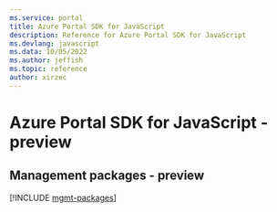 ```yaml
---
ms.service: portal
title: Azure Portal SDK for JavaScript
description: Reference for Azure Portal SDK for JavaScript
ms.devlang: javascript
ms.data: 10/05/2022
ms.author: jeffish
ms.topic: reference
author: xirzec
---
```

# Azure Portal SDK for JavaScript - preview

## Management packages - preview
[!INCLUDE [mgmt-packages](portal-mgmt-index.md)]